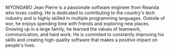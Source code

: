 NIYONGABO Jean Pierre is a passionate software engineer from Rwanda who loves coding.
He is dedicated to contributing to the country's tech industry and is highly skilled in multiple
programming languages. Outside of wor, he enjoys spending time with friends and 
exploring new places. Growing up in a large family, he learned the values of teamwork,
communication, and hard work. He is commited to constantly improving his skills and 
creating high-quality software that makes a positive impact on people's lives.

